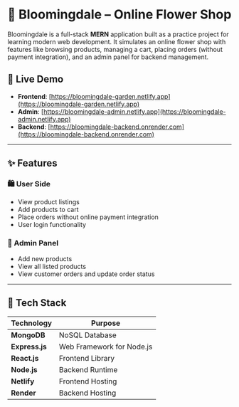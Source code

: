 # 🌸 Bloomingdale – Online Flower Shop

Bloomingdale is a full-stack **MERN** application built as a practice project for learning modern web development. It simulates an online flower shop with features like browsing products, managing a cart, placing orders (without payment integration), and an admin panel for backend management.

## 🌼 Live Demo

- **Frontend**: [https://bloomingdale-garden.netlify.app](https://bloomingdale-garden.netlify.app)
- **Admin**: [https://bloomingdale-admin.netlify.app](https://bloomingdale-admin.netlify.app)
- **Backend**: [https://bloomingdale-backend.onrender.com](https://bloomingdale-backend.onrender.com)

---

## ✨ Features

### 🛍️ User Side
- View product listings 
- Add products to cart
- Place orders without online payment integration
- User login functionality

### 🔧 Admin Panel
- Add new products
- View all listed products
- View customer orders and update order status

---

## 🧰 Tech Stack

| Technology     | Purpose                           |
|----------------|-----------------------------------|
| **MongoDB**    | NoSQL Database                    |
| **Express.js** | Web Framework for Node.js         |
| **React.js**   | Frontend Library                  |
| **Node.js**    | Backend Runtime                   |
| **Netlify**    | Frontend Hosting                  |
| **Render**     | Backend Hosting                   |


